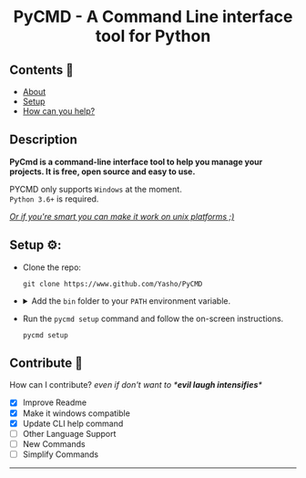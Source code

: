 <h1 align=center> PyCMD - A Command Line interface tool for Python</h1>

## Contents 📃
- [About](#description)
- [Setup](#setup-%EF%B8%8F)
- [How can you help?](#contribute-)

## Description


**PyCmd is a command-line interface tool to help you manage your projects. It is free, open source and easy to use.**

PYCMD only supports `Windows` at the moment.<br>
`Python 3.6+` is required.<br>

[*Or if you're smart you can make it work on unix platforms ;​)*](https://www.github.com/Yasho022/Pycmd/fork)

## Setup ⚙️:
- Clone the repo:

  ```console
  git clone https://www.github.com/Yasho/PyCMD
  ```
<ul><li>
<details>
  <summary>
    Add the <code>bin</code> folder to your <code>PATH</code> environment variable.
  </summary>

  - Search for `environment variables for your account` in the start menu.
  - Click on `Edit environment variables for your account`.
  - In the `User Variables`, Select `Path` and click `Edit`.

    ![](https://i2.paste.pics/FNOQY.png)
  - Click `New` and add the `pycmd/bin/` folder to the `Path`.

    ![](https://i2.paste.pics/FNOSK.png)
  - Click `OK`.
  - Restart your terminal.
</details>
</li>
</ul>

- Run the `pycmd setup` command and follow the on-screen instructions.

  ```console
  pycmd setup
  ```


## Contribute 💖

How can I contribute? _even if don't want to \*__evil laugh intensifies__\*_
- [x] Improve Readme
- [x] Make it windows compatible
- [x] Update CLI help command
- [ ] Other Language Support
- [ ] New Commands
- [ ] Simplify Commands

---

